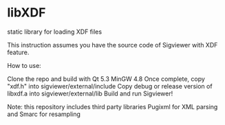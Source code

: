 # libXDF

static library for loading XDF files

This instruction assumes you have the source code of Sigviewer with XDF feature.

How to use:

Clone the repo and build with Qt 5.3 MinGW 4.8
Once complete, copy "xdf.h" into sigviewer/external/include
Copy debug or release version of libxdf.a into sigviewer/external/lib
Build and run Sigviewer!

Note: this repository includes third party libraries Pugixml for XML parsing and Smarc for resampling
